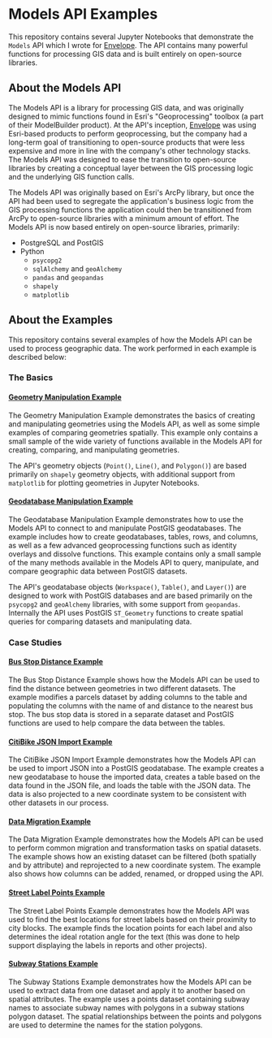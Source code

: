 # Models API Examples

This repository contains several Jupyter Notebooks that demonstrate the `Models` API which I wrote for [Envelope](https://www.envelope.city/). The API contains many powerful functions for processing GIS data and is built entirely on open-source libraries.

## About the Models API

The Models API is a library for processing GIS data, and was originally designed to mimic functions found in Esri's "Geoprocessing" toolbox (a part of their ModelBuilder product). At the API's inception, [Envelope](https://www.envelope.city/) was using Esri-based products to perform geoprocessing, but the company had a long-term goal of transitioning to open-source products that were less expensive and more in line with the company's other technology stacks. The Models API was designed to ease the transition to open-source libraries by creating a conceptual layer between the GIS processing logic and the underlying GIS function calls. 

The Models API was originally based on Esri's ArcPy library, but once the API had been used to segregate the application's business logic from the GIS processing functions the application could then be transitioned from ArcPy to open-source libraries with a minimum amount of effort. The Models API is now based entirely on open-source libraries, primarily:

* PostgreSQL and PostGIS
* Python
    * `psycopg2`
    * `sqlAlchemy` and `geoAlchemy`
    * `pandas` and `geopandas`
    * `shapely`
    * `matplotlib`

## About the Examples

This repository contains several examples of how the Models API can be used to process geographic data. The work performed in each example is described below:

### The Basics

#### [Geometry Manipulation Example](https://github.com/bmlott27/oogeo/blob/main/notebooks/Geometry%20Manipulation%20Examples.ipynb)

The Geometry Manipulation Example demonstrates the basics of creating and manipulating geometries using the Models API, as well as some simple examples of comparing geometries spatially. This example only contains a small sample of the wide variety of functions available in the Models API for creating, comparing, and manipulating geometries. 

The API's geometry objects (`Point()`, `Line()`, and `Polygon()`) are based primarily on `shapely` geometry objects, with additional support from `matplotlib` for plotting geometries in Jupyter Notebooks.

#### [Geodatabase Manipulation Example](https://github.com/bmlott27/oogeo/blob/main/notebooks/Geodatabase%20Manipulation%20Examples.ipynb)

The Geodatabase Manipulation Example demonstrates how to use the Models API to connect to and manipulate PostGIS geodatabases. The example includes how to create geodatabases, tables, rows, and columns, as well as a few advanced geoprocessing functions such as identity overlays and dissolve functions. This example contains only a small sample of the many methods available in the Models API to query, manipulate, and compare geographic data between PostGIS datasets.

The API's geodatabase objects (`Workspace()`, `Table()`, and `Layer()`) are designed to work with PostGIS databases and are based primarily on the `psycopg2` and `geoAlchemy` libraries, with some support from `geopandas`. Internally the API uses PostGIS `ST_Geometry` functions to create spatial queries for comparing datasets and manipulating data.

### Case Studies

#### [Bus Stop Distance Example](https://github.com/bmlott27/oogeo/blob/main/notebooks/Bus%20Stop%20Example.ipynb)

The Bus Stop Distance Example shows how the Models API can be used to find the distance between geometries in two different datasets. The example modifies a parcels dataset by adding columns to the table and populating the columns with the name of and distance to the nearest bus stop. The bus stop data is stored in a separate dataset and PostGIS functions are used to help compare the data between the tables.

#### [CitiBike JSON Import Example](https://github.com/bmlott27/oogeo/blob/main/notebooks/CitiBike%20JSON%20Import%20Example.ipynb)

The CitiBike JSON Import Example demonstrates how the Models API can be used to import JSON into a PostGIS geodatabase. The example creates a new geodatabase to house the imported data, creates a table based on the data found in the JSON file, and loads the table with the JSON data. The data is also projected to a new coordinate system to be consistent with other datasets in our process.

#### [Data Migration Example](https://github.com/bmlott27/oogeo/blob/main/notebooks/Data%20Migration%20Example.ipynb)

The Data Migration Example demonstrates how the Models API can be used to perform common migration and transformation tasks on spatial datasets. The example shows how an existing dataset can be filtered (both spatially and by attribute) and reprojected to a new coordinate system. The example also shows how columns can be added, renamed, or dropped using the API.

#### [Street Label Points Example](https://github.com/bmlott27/oogeo/blob/main/notebooks/Street%20Label%20Points%20Example.ipynb)

The Street Label Points Example demonstrates how the Models API was used to find the best locations for street labels based on their proximity to city blocks. The example finds the location points for each label and also determines the ideal rotation angle for the text (this was done to help support displaying the labels in reports and other projects).

#### [Subway Stations Example](https://github.com/bmlott27/oogeo/blob/main/notebooks/Subway%20Stations%20Example.ipynb)

The Subway Stations Example demonstrates how the Models API can be used to extract data from one dataset and apply it to another based on spatial attributes. The example uses a points dataset containing subway names to associate subway names with polygons in a subway stations polygon dataset. The spatial relationships between the points and polygons are used to determine the names for the station polygons.
